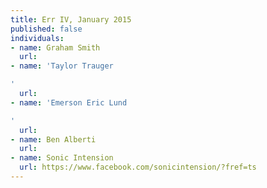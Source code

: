 ```yaml
---
title: Err IV, January 2015
published: false
individuals:
- name: Graham Smith
  url: 
- name: 'Taylor Trauger

'
  url: 
- name: 'Emerson Eric Lund

'
  url: 
- name: Ben Alberti
  url: 
- name: Sonic Intension
  url: https://www.facebook.com/sonicintension/?fref=ts
---
```


